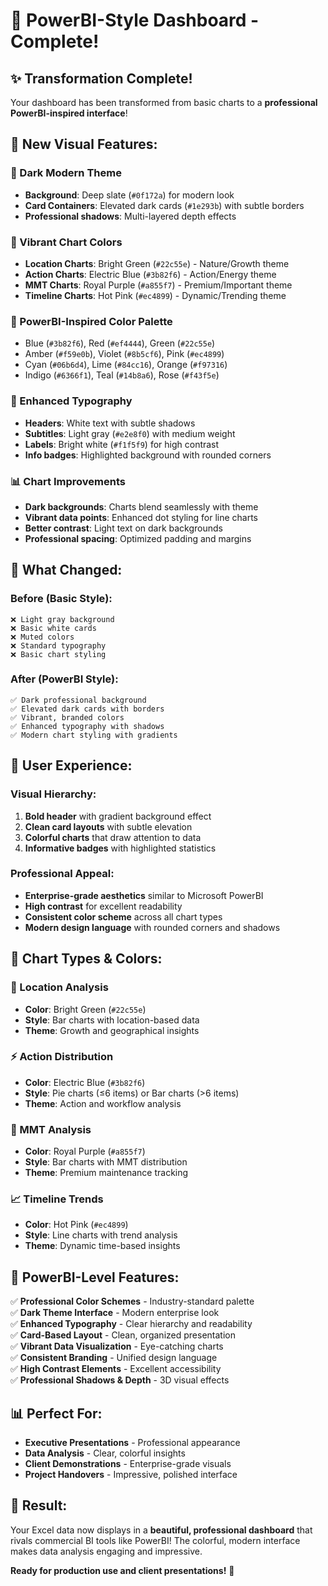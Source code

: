 # 🎨 PowerBI-Style Dashboard - Complete!

## ✨ **Transformation Complete!**

Your dashboard has been transformed from basic charts to a **professional PowerBI-inspired interface**!

## 🎯 **New Visual Features:**

### **🌃 Dark Modern Theme**
- **Background**: Deep slate (`#0f172a`) for modern look
- **Card Containers**: Elevated dark cards (`#1e293b`) with subtle borders
- **Professional shadows**: Multi-layered depth effects

### **🎨 Vibrant Chart Colors**
- **Location Charts**: Bright Green (`#22c55e`) - Nature/Growth theme
- **Action Charts**: Electric Blue (`#3b82f6`) - Action/Energy theme  
- **MMT Charts**: Royal Purple (`#a855f7`) - Premium/Important theme
- **Timeline Charts**: Hot Pink (`#ec4899`) - Dynamic/Trending theme

### **🌈 PowerBI-Inspired Color Palette**
- Blue (`#3b82f6`), Red (`#ef4444`), Green (`#22c55e`)
- Amber (`#f59e0b`), Violet (`#8b5cf6`), Pink (`#ec4899`)
- Cyan (`#06b6d4`), Lime (`#84cc16`), Orange (`#f97316`)
- Indigo (`#6366f1`), Teal (`#14b8a6`), Rose (`#f43f5e`)

### **💎 Enhanced Typography**
- **Headers**: White text with subtle shadows
- **Subtitles**: Light gray (`#e2e8f0`) with medium weight
- **Labels**: Bright white (`#f1f5f9`) for high contrast
- **Info badges**: Highlighted background with rounded corners

### **📊 Chart Improvements**
- **Dark backgrounds**: Charts blend seamlessly with theme
- **Vibrant data points**: Enhanced dot styling for line charts
- **Better contrast**: Light text on dark backgrounds
- **Professional spacing**: Optimized padding and margins

## 🔄 **What Changed:**

### **Before (Basic Style):**
```
❌ Light gray background
❌ Basic white cards  
❌ Muted colors
❌ Standard typography
❌ Basic chart styling
```

### **After (PowerBI Style):**
```
✅ Dark professional background
✅ Elevated dark cards with borders
✅ Vibrant, branded colors
✅ Enhanced typography with shadows
✅ Modern chart styling with gradients
```

## 📱 **User Experience:**

### **Visual Hierarchy:**
1. **Bold header** with gradient background effect
2. **Clean card layouts** with subtle elevation
3. **Colorful charts** that draw attention to data
4. **Informative badges** with highlighted statistics

### **Professional Appeal:**
- **Enterprise-grade aesthetics** similar to Microsoft PowerBI
- **High contrast** for excellent readability
- **Consistent color scheme** across all chart types
- **Modern design language** with rounded corners and shadows

## 🎯 **Chart Types & Colors:**

### **📍 Location Analysis**
- **Color**: Bright Green (`#22c55e`)
- **Style**: Bar charts with location-based data
- **Theme**: Growth and geographical insights

### **⚡ Action Distribution**  
- **Color**: Electric Blue (`#3b82f6`)
- **Style**: Pie charts (≤6 items) or Bar charts (>6 items)
- **Theme**: Action and workflow analysis

### **🔢 MMT Analysis**
- **Color**: Royal Purple (`#a855f7`) 
- **Style**: Bar charts with MMT distribution
- **Theme**: Premium maintenance tracking

### **📈 Timeline Trends**
- **Color**: Hot Pink (`#ec4899`)
- **Style**: Line charts with trend analysis  
- **Theme**: Dynamic time-based insights

## 🚀 **PowerBI-Level Features:**

✅ **Professional Color Schemes** - Industry-standard palette  
✅ **Dark Theme Interface** - Modern enterprise look  
✅ **Enhanced Typography** - Clear hierarchy and readability  
✅ **Card-Based Layout** - Clean, organized presentation  
✅ **Vibrant Data Visualization** - Eye-catching charts  
✅ **Consistent Branding** - Unified design language  
✅ **High Contrast Elements** - Excellent accessibility  
✅ **Professional Shadows & Depth** - 3D visual effects  

## 📊 **Perfect For:**

- **Executive Presentations** - Professional appearance
- **Data Analysis** - Clear, colorful insights  
- **Client Demonstrations** - Enterprise-grade visuals
- **Project Handovers** - Impressive, polished interface

## 🎉 **Result:**

Your Excel data now displays in a **beautiful, professional dashboard** that rivals commercial BI tools like PowerBI! The colorful, modern interface makes data analysis engaging and impressive.

**Ready for production use and client presentations!** 🌟
